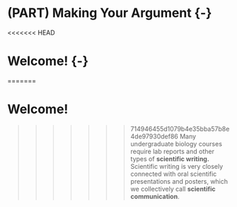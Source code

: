 # (PART) Making Your Argument {-}
<<<<<<< HEAD
# Welcome! {-}
=======
# Welcome!
>>>>>>> 714946455d1079b4e35bba57b8e4de97930def86
Many undergraduate biology courses require lab reports and other types of __scientific writing.__ Scientific writing is very closely connected with oral scientific presentations and posters, which we collectively call __scientific communication__.


